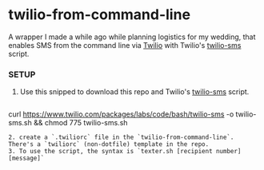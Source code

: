 # twilio-from-command-line  
A wrapper I made a while ago while planning logistics for my wedding, that enables SMS from the command line via [Twilio](twilio.com) with Twilio's [twilio-sms](https://www.twilio.com/labs/bash/sms) script. 

### SETUP 
1. Use this snipped to download this repo and Twilio's [twilio-sms](https://www.twilio.com/packages/labs/code/bash/twilio-sms) script.
    ```git clone https://github.com/chadlavi/twilio-from-command-line.git && cd twilio-from-command-line
curl https://www.twilio.com/packages/labs/code/bash/twilio-sms -o twilio-sms.sh && chmod 775 twilio-sms.sh
```
2. create a `.twiliorc` file in the `twilio-from-command-line`. There's a `twiliorc` (non-dotfile) template in the repo.
3. To use the script, the syntax is `texter.sh [recipient number] [message]`


